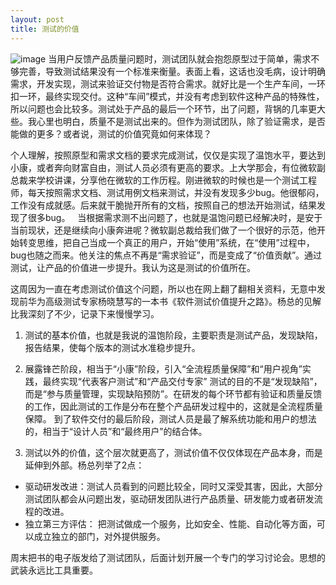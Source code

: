 ```yaml
---
layout: post
title: 测试的价值
---
```

![image](http://yanzhiww.top/wordpress/wp-content/uploads/2019/05/test4-1024x576.jpg)
当用户反馈产品质量问题时，测试团队就会抱怨原型过于简单，需求不够完善，导致测试结果没有一个标准来衡量。表面上看，这话也没毛病，设计明确需求，开发实现，测试来验证交付物是否符合需求。就好比是一个生产车间，一环扣一环，最终实现交付。这种“车间”模式，并没有考虑到软件这种产品的特殊性，所以问题也会比较多。测试处于产品的最后一个环节，出了问题，背锅的几率更大些。我心里也明白，质量不是测试出来的。但作为测试团队，除了验证需求，是否能做的更多？或者说，测试的价值究竟如何来体现？

个人理解，按照原型和需求文档的要求完成测试，仅仅是实现了温饱水平，要达到小康，或者奔向财富自由，测试人员必须有更高的要求。上大学那会，有位微软副总裁来学校讲课，分享他在微软的工作历程。刚进微软的时候也是一个测试工程师，每天按照需求文档、测试用例文档来测试，并没有发现多少bug。他很郁闷，工作没有成就感。后来就干脆抛开所有的文档，按照自己的想法开始测试，结果发现了很多bug。
 
当根据需求测不出问题了，也就是温饱问题已经解决时，是安于当前现状，还是继续向小康奔进呢？微软副总裁给我们做了一个很好的示范，他开始转变思维，把自己当成一个真正的用户，开始“使用”系统，在“使用”过程中，bug也随之而来。他关注的焦点不再是“需求验证”，而是变成了“价值贡献”。通过测试，让产品的价值进一步提升。我认为这是测试的价值所在。

这周因为一直在考虑测试价值这个问题，所以也在网上翻了翻相关资料，无意中发现前华为高级测试专家杨晓慧写的一本书《软件测试价值提升之路》。杨总的见解比我深刻了不少，记录下来慢慢学习。

1. 测试的基本价值，也就是我说的温饱阶段，主要职责是测试产品，发现缺陷，报告结果，使每个版本的测试水准稳步提升。

2. 展露锋芒阶段，相当于“小康”阶段，引入“全流程质量保障”和“用户视角”实践，最终实现“代表客户测试”和“产品交付专家”
测试的目的不是“发现缺陷”，而是“参与质量管理，实现缺陷预防”。在研发的每个环节都有验证和质量反馈的工作，因此测试的工作是分布在整个产品研发过程中的，这就是全流程质量保障。
到了软件交付的最后阶段，测试人员是最了解系统功能和用户的想法的，相当于“设计人员”和“最终用户”的结合体。

3. 测试以外的价值，这个层次就更高了，测试价值不仅仅体现在产品本身，而是延伸到外部。杨总列举了2点：
- 驱动研发改进：测试人员看到的问题比较全，同时又深受其害，因此，大部分测试团队都会从问题出发，驱动研发团队进行产品质量、研发能力或者研发流程的改进。
- 独立第三方评估： 把测试做成一个服务，比如安全、性能、自动化等方面，可以成立独立的部门，对外提供服务。

周末把书的电子版发给了测试团队，后面计划开展一个专门的学习讨论会。思想的武装永远比工具重要。

